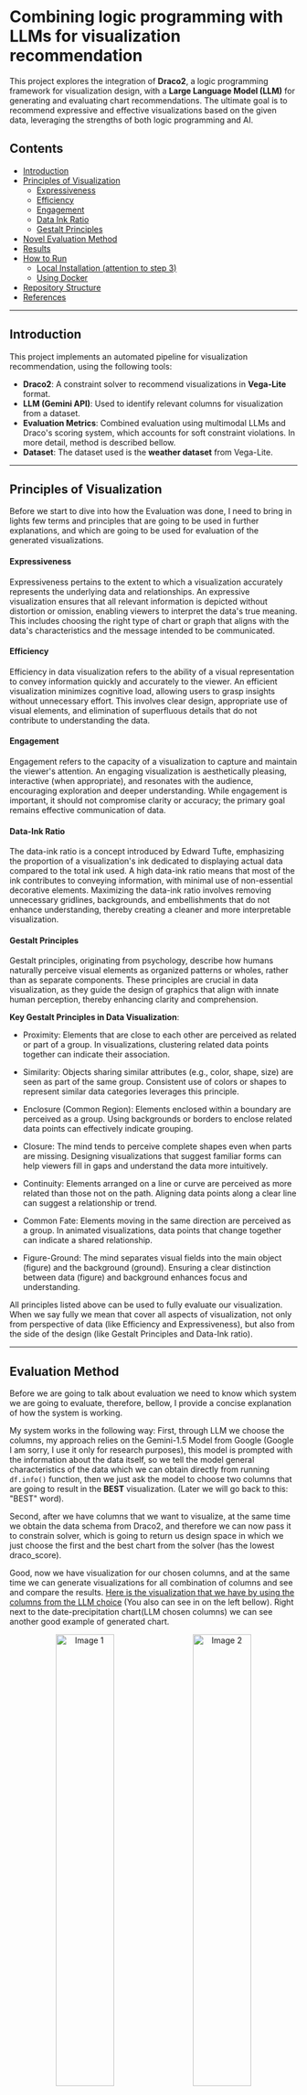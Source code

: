 # Combining logic programming with LLMs for visualization recommendation

This project explores the integration of **Draco2**, a logic programming framework for visualization design, with a **Large Language Model (LLM)** for generating and evaluating chart recommendations. The ultimate goal is to recommend expressive and effective visualizations based on the given data, leveraging the strengths of both logic programming and AI.

## Contents

- [Introduction](#introduction)
- [Principles of Visualization](#principles-of-visualization)
  - [Expressiveness](#expressiveness)
  - [Efficiency](#efficiency)
  - [Engagement](#engagement)
  - [Data Ink Ratio](#data-ink-ratio)
  - [Gestalt Principles](#gestalt-principles)
- [Novel Evaluation Method](#evaluation-method)
- [Results](#results)
- [How to Run](#how-to-run)
  - [Local Installation (attention to step 3)](#local-installation)
  - [Using Docker](#using-docker)
- [Repository Structure](#repository-structure)
- [References](#references)

---

## Introduction

This project implements an automated pipeline for visualization recommendation, using the following tools:
- **Draco2**: A constraint solver to recommend visualizations in **Vega-Lite** format.
- **LLM (Gemini API)**: Used to identify relevant columns for visualization from a dataset.
- **Evaluation Metrics**: Combined evaluation using multimodal LLMs and Draco's scoring system, which accounts for soft constraint violations. In more detail, method is described bellow.
- **Dataset**: The dataset used is the **weather dataset** from Vega-Lite.

---

## Principles of Visualization
Before we start to dive into how the Evaluation was done, I need to bring in lights few terms and principles that are going to be used in further explanations, and which are going to be used for evaluation of the generated visualizations.

#### Expressiveness
Expressiveness pertains to the extent to which a visualization accurately represents the underlying data and relationships. An expressive visualization ensures that all relevant information is depicted without distortion or omission, enabling viewers to interpret the data's true meaning. This includes choosing the right type of chart or graph that aligns with the data's characteristics and the message intended to be communicated.

#### Efficiency
Efficiency in data visualization refers to the ability of a visual representation to convey information quickly and accurately to the viewer. An efficient visualization minimizes cognitive load, allowing users to grasp insights without unnecessary effort. This involves clear design, appropriate use of visual elements, and elimination of superfluous details that do not contribute to understanding the data.

#### Engagement
Engagement refers to the capacity of a visualization to capture and maintain the viewer's attention. An engaging visualization is aesthetically pleasing, interactive (when appropriate), and resonates with the audience, encouraging exploration and deeper understanding. While engagement is important, it should not compromise clarity or accuracy; the primary goal remains effective communication of data.

#### Data-Ink Ratio 
The data-ink ratio is a concept introduced by Edward Tufte, emphasizing the proportion of a visualization's ink dedicated to displaying actual data compared to the total ink used. A high data-ink ratio means that most of the ink contributes to conveying information, with minimal use of non-essential decorative elements. Maximizing the data-ink ratio involves removing unnecessary gridlines, backgrounds, and embellishments that do not enhance understanding, thereby creating a cleaner and more interpretable visualization.

#### Gestalt Principles
Gestalt principles, originating from psychology, describe how humans naturally perceive visual elements as organized patterns or wholes, rather than as separate components. These principles are crucial in data visualization, as they guide the design of graphics that align with innate human perception, thereby enhancing clarity and comprehension.

**Key Gestalt Principles in Data Visualization**:

- Proximity: Elements that are close to each other are perceived as related or part of a group. In visualizations, clustering related data points together can indicate their association.

- Similarity: Objects sharing similar attributes (e.g., color, shape, size) are seen as part of the same group. Consistent use of colors or shapes to represent similar data categories leverages this principle.

- Enclosure (Common Region): Elements enclosed within a boundary are perceived as a group. Using backgrounds or borders to enclose related data points can effectively indicate grouping.

- Closure: The mind tends to perceive complete shapes even when parts are missing. Designing visualizations that suggest familiar forms can help viewers fill in gaps and understand the data more intuitively.

- Continuity: Elements arranged on a line or curve are perceived as more related than those not on the path. Aligning data points along a clear line can suggest a relationship or trend.

- Common Fate: Elements moving in the same direction are perceived as a group. In animated visualizations, data points that change together can indicate a shared relationship.

- Figure-Ground: The mind separates visual fields into the main object (figure) and the background (ground). Ensuring a clear distinction between data (figure) and background enhances focus and understanding.

All principles listed above can be used to fully evaluate our visualization. When we say fully we mean that cover all aspects of visualization, not only from perspective of data (like Efficiency and Expressiveness), but also from the side of the design (like Gestalt Principles and Data-Ink ratio).

---

## Evaluation Method
Before we are going to talk about evaluation we need to know which system we are going to evaluate, therefore, bellow, I provide a concise explanation of how the system is working.

My system works in the following way: First, through LLM we choose the columns, my approach relies on the Gemini-1.5 Model from Google (Google I am sorry, I use it only for research purposes), this model is prompted with the information about the data itself, so we tell the model general characteristics of the data which we can obtain directly from running `df.info()` function, then we just ask the model to choose two columns that are going to result in the **BEST** visualization. (Later we will go back to this: "BEST" word). 

Second, after we have columns that we want to visualize, at the same time we obtain the data schema from Draco2, and therefore we can now pass it to constrain solver, which is going to return us design space in which we just choose the first and the best chart from the solver (has the lowest draco_score). 

Good, now we have visualization for our chosen columns, and at the same time we can generate visualizations for all combination of columns and see and compare the results. [Here is the visualization that we have by using the columns from the LLM choice](./assets/LLM_date+LLM_precipitation+12.png) (You also can see in on the left bellow). Right next to the date-precipitation chart(LLM chosen columns) we can see another good example of generated chart.

<p align="center">
  <img src="./assets/LLM_date+LLM_precipitation+12.png" alt="Image 1" width="45%" style="margin-right: 10px;">
  <img src="./assets/precipitation+wind+12.png" alt="Image 2" width="45%">
</p>

Good, right now we have columns, we have charts, and we have draco_score for this charts, for example few charts that are shown above, have exactly the same draco score, and this can be seen [here](#results). However we see that the charts are different and they deliver different insights and information, so how can we evaluate and compare this charts? 

Therefore time has come to introduce you new evaluation method (probably there is already something similar, but i didn't manage to find, one work that was close to this method is work from [these guys](https://www.researchgate.net/publication/344084728_How_to_evaluate_data_visualizations_across_different_levels_of_understanding) but I made some inventions from my side)

To begin with, how do we understand that the following visualization(like one from the above) complies with for example Efficiency principle? We know the definition, we see the visualization, but how do we come to the conclusion that this one does or doesn't comply with Efficiency principle, or how well does it comply, to what extent? I decided to go into our thought process, and I came up with the conclusion, that we sort of answering simple and specific questions that we derive by ourself, once we have seen the definition of the principle. Let me elaborate...

Efficiency - "refers to the ability of a visual representation to convey information quickly and accurately to the viewer. An efficient visualization minimizes cognitive load, allowing users to grasp insights without unnecessary effort. This involves clear design, appropriate use of visual elements, and elimination of superfluous details that do not contribute to understanding the data." [Evaluating the Effectiveness and Efficiency of Visual Variables](https://link.springer.com/chapter/10.1007/978-3-642-03832-7_12#Abs1). 

By knowing the definition and the task (in our case it is data exploration) we can derive sort of questions, and answering those we can understand how the following visualizations comply with Efficiency principle. For example: "Can the main trends or patterns be understood within a few seconds when looking at this visualization?". By creating multiple questions that touch different aspects of the definition of the principle and by making the questions easy and binary (the answer is "yes" or "no" where answer "no" always represents that one of the visualization's aspect is not good according to this principle), we can obtain list with "yes" and "no" answers. Then those "yes" and "no" can be converted in 1's and 0's respectively (for more smooth judgments I introduced 0.5 if the model cannot derive the answer clearly), and therefore we can count the mean and obtain the score. The scores can be seen in the [Results](#results)

So far so good, and the sweetest part is that Multi-modal LLMs can answer this sort of questions - when we input the visualization picture in the prompt as well. How reliable this method of evaluation? Honestly, it's difficult to answer this question... But I will give a try! I have a list with 8 questions and I have to visualization, my own judgment came to the following numbers: Talking about Efficiency - 0.75 for the chart on the left above (LLM - date - precipitation), - 1 for the chart at the right (wind - precipitation). As we can see, my manual judgments did align good but only for the Efficiency Principle, in future I would like to check for the rest of the Principles (especially Expressiveness!). The method is raw and seeks improvements, however I see future potential of this methods especially because we can fine-tune the LLMs and narrow them down for this specific purpose. I hope that someone finds this repository useful for their research in this field!

---

## Results

![Results](./assets/results.png)
![Results](./assets/results_bar.png)


On the above results we can notice the following: 
- Columns generated by LLM results in the best Draco score, however according to other metrics, we can notice that Precipitation and Wind columns can result in graph with higher efficiency, engagement, and have higher score on the Gestalt Principles. Therefore we can say that the LLM can choose better combination of columns.

---


## How to Run

This section provides instructions for running the project locally or using Docker.

### Local Installation

1. **Clone the Repository**:
   ```bash
   git clone https://github.com/AlexRaudvee/Visualisations-Recomendations-Draco-LLMs
   cd Visualisations-Recomendations-Draco-LLMs
   ```
2. **Set Up a Python Environment**:
    - Create and activate a virtual environment:
    ```bash 
    python3 -m venv venv
    source venv/bin/activate   # For Windows: venv\Scripts\activate
    ```
    - Install dependencies:
    ```bash
    pip install -r requirements.txt
    ```
3. Run the Script:
    - Configure the config.json file with your Gemini API key and Draco setup details. **Remember that you will need to add `private.py` file with the GOOGLE_API variable**
    - Execute the main script:
    ```bash
    python main.py
    ```
    
### Using Docker
1. Create a `private.py` file in which you will specify the `GOOGLE_API` variable - should be one of the API keys for Gemini model.
2. Build the Docker Image:
```bash
docker build -t visualization-recommender .
```
3. Run the Container:
```bash
docker run -it visualization-recommender
```

## Repository Structure
```plaintext
.
├── data/                  # Input datasets
├── assets/                # Generated visualizations and evaluation outputs
├── functions/           
│   ├── functions.py       # All the functions with documentations for them
│   ├── __init__.py        # Init file which allows to import from functions
├── main.py                # Main execution script
├── config.py              # Configurations file
├── requirements.txt       # Python dependencies
├── dockerfile             # Docker configuration
├── .gitignore             # gitignore file
├── private.py             # This file you have to create with API key for the Gemini model
├── LICENSE.md             # License file
└── README.md              # Project documentation
```

## References
- Draco Documentation
- Vega-Lite Documentation
- Gestalt Principles in Data Visualization
- Expressiveness in Visualization